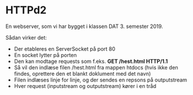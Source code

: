 # HTTPd2
En webserver, som vi har bygget i klassen DAT 3. semester 2019. 

Sådan virker det: 
- Der etableres en ServerSocket på port 80
- En socket lytter på porten
- Den kan modtage requests som f.eks. __GET /hest.html HTTP/1.1__
- Så vil den indlæse filen /hest.html fra mappen htdocs (hvis ikke den findes, oprettere den et blankt doklument med det navn)
- Filen indlæses linje for linje, og der sendes en repsons på outputstream
- Hver request (inputstream og outputstream) kører i en tråd

